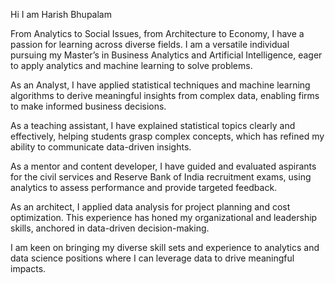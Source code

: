 Hi I am Harish Bhupalam

From Analytics to Social Issues, from Architecture to Economy, I have a passion for learning across diverse fields. I am a versatile individual pursuing my Master’s in Business Analytics and Artificial Intelligence, eager to apply analytics and machine learning to solve problems.

As an Analyst, I have applied statistical techniques and machine learning algorithms to derive meaningful insights from complex data, enabling firms to make informed business decisions.

As a teaching assistant, I have explained statistical topics clearly and effectively, helping students grasp complex concepts, which has refined my ability to communicate data-driven insights.

As a mentor and content developer, I have guided and evaluated aspirants for the civil services and Reserve Bank of India recruitment exams, using analytics to assess performance and provide targeted feedback.

As an architect, I applied data analysis for project planning and cost optimization. This experience has honed my organizational and leadership skills, anchored in data-driven decision-making.

I am keen on bringing my diverse skill sets and experience to analytics and data science positions where I can leverage data to drive meaningful impacts.

<!---
harishbhupalam/harishbhupalam is a ✨ special ✨ repository because its `README.md` (this file) appears on your GitHub profile.
You can click the Preview link to take a look at your changes.
--->
